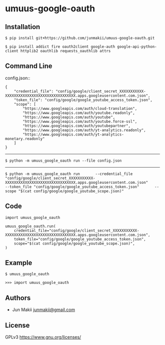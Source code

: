 
umuus-google-oauth
==================

Installation
------------

    $ pip install git+https://github.com/junmakii/umuus-google-oauth.git

    $ pip install addict fire oauth2client google-auth google-api-python-client httplib2 oauthlib requests_oauthlib attrs


Command Line
------------

config.json::

    {
        "credential_file": "config/google/client_secret_XXXXXXXXXXX-XXXXXXXXXXXXXXXXXXXXXXXXXXXXXXXX.apps.googleusercontent.com.json",
        "token_file": "config/google/google_youtube_access_token.json",
        "scope": [
            "https://www.googleapis.com/auth/cloud-translation",
            "https://www.googleapis.com/auth/youtube.readonly",
            "https://www.googleapis.com/auth/youtube",
            "https://www.googleapis.com/auth/youtube.force-ssl",
            "https://www.googleapis.com/auth/youtubepartner",
            "https://www.googleapis.com/auth/yt-analytics.readonly",
            "https://www.googleapis.com/auth/yt-analytics-monetary.readonly"
        ]
    }

----

    $ python -m umuus_google_oauth run --file config.json

----

    $ python -m umuus_google_oauth run       --credential_file "config/google/client_secret_XXXXXXXXXXX-XXXXXXXXXXXXXXXXXXXXXXXXXXXXXXXX.apps.googleusercontent.com.json"       --token_file "config/google/google_youtube_access_token.json"       --scope "$(cat config/google/google_youtube_scope.json)"

Code
----

    import umuus_google_oauth

    umuus_google_oauth.run(
        credential_file="config/google/client_secret_XXXXXXXXXXX-XXXXXXXXXXXXXXXXXXXXXXXXXXXXXXXX.apps.googleusercontent.com.json",
        token_file="config/google/google_youtube_access_token.json",
        scope="$(cat config/google/google_youtube_scope.json)",
    )

Example
-------

    $ umuus_google_oauth

    >>> import umuus_google_oauth


Authors
-------

- Jun Makii <junmakii@gmail.com>

License
-------

GPLv3 <https://www.gnu.org/licenses/>